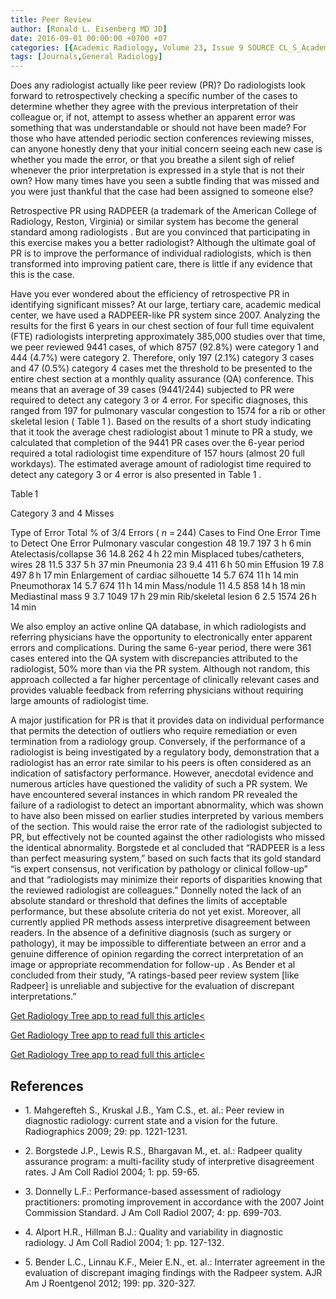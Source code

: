 ```yaml
---
title: Peer Review
author: [Ronald L. Eisenberg MD JD]
date: 2016-09-01 00:00:00 +0700 +07
categories: [{Academic Radiology, Volume 23, Issue 9 SOURCE CL_S_AcademicRadiologyVolume23Issue9 1}]
tags: [Journals,General Radiology]
---
```

Does any radiologist actually like peer review (PR)? Do radiologists look forward to retrospectively checking a specific number of the cases to determine whether they agree with the previous interpretation of their colleague or, if not, attempt to assess whether an apparent error was something that was understandable or should not have been made? For those who have attended periodic section conferences reviewing misses, can anyone honestly deny that your initial concern seeing each new case is whether you made the error, or that you breathe a silent sigh of relief whenever the prior interpretation is expressed in a style that is not their own? How many times have you seen a subtle finding that was missed and you were just thankful that the case had been assigned to someone else?

Retrospective PR using RADPEER (a trademark of the American College of Radiology, Reston, Virginia) or similar system has become the general standard among radiologists . But are you convinced that participating in this exercise makes you a better radiologist? Although the ultimate goal of PR is to improve the performance of individual radiologists, which is then transformed into improving patient care, there is little if any evidence that this is the case.

Have you ever wondered about the efficiency of retrospective PR in identifying significant misses? At our large, tertiary care, academic medical center, we have used a RADPEER-like PR system since 2007. Analyzing the results for the first 6 years in our chest section of four full time equivalent (FTE) radiologists interpreting approximately 385,000 studies over that time, we peer reviewed 9441 cases, of which 8757 (92.8%) were category 1 and 444 (4.7%) were category 2. Therefore, only 197 (2.1%) category 3 cases and 47 (0.5%) category 4 cases met the threshold to be presented to the entire chest section at a monthly quality assurance (QA) conference. This means that an average of 39 cases (9441/244) subjected to PR were required to detect any category 3 or 4 error. For specific diagnoses, this ranged from 197 for pulmonary vascular congestion to 1574 for a rib or other skeletal lesion (  Table 1 ). Based on the results of a short study indicating that it took the average chest radiologist about 1 minute to PR a study, we calculated that completion of the 9441 PR cases over the 6-year period required a total radiologist time expenditure of 157 hours (almost 20 full workdays). The estimated average amount of radiologist time required to detect any category 3 or 4 error is also presented in  Table 1 .

Table 1


Category 3 and 4 Misses


Type of Error Total % of 3/4 Errors ( _n_ = 244) Cases to Find One Error Time to Detect One Error Pulmonary vascular congestion 48 19.7 197 3 h 6 min Atelectasis/collapse 36 14.8 262 4 h 22 min Misplaced tubes/catheters, wires 28 11.5 337 5 h 37 min Pneumonia 23 9.4 411 6 h 50 min Effusion 19 7.8 497 8 h 17 min Enlargement of cardiac silhouette 14 5.7 674 11 h 14 min Pneumothorax 14 5.7 674 11 h 14 min Mass/nodule 11 4.5 858 14 h 18 min Mediastinal mass 9 3.7 1049 17 h 29 min Rib/skeletal lesion 6 2.5 1574 26 h 14 min

We also employ an active online QA database, in which radiologists and referring physicians have the opportunity to electronically enter apparent errors and complications. During the same 6-year period, there were 361 cases entered into the QA system with discrepancies attributed to the radiologist, 50% more than via the PR system. Although not random, this approach collected a far higher percentage of clinically relevant cases and provides valuable feedback from referring physicians without requiring large amounts of radiologist time.

A major justification for PR is that it provides data on individual performance that permits the detection of outliers who require remediation or even termination from a radiology group. Conversely, if the performance of a radiologist is being investigated by a regulatory body, demonstration that a radiologist has an error rate similar to his peers is often considered as an indication of satisfactory performance. However, anecdotal evidence and numerous articles have questioned the validity of such a PR system. We have encountered several instances in which random PR revealed the failure of a radiologist to detect an important abnormality, which was shown to have also been missed on earlier studies interpreted by various members of the section. This would raise the error rate of the radiologist subjected to PR, but effectively not be counted against the other radiologists who missed the identical abnormality. Borgstede et al concluded that “RADPEER is a less than perfect measuring system,” based on such facts that its gold standard “is expert consensus, not verification by pathology or clinical follow-up” and that “radiologists may minimize their reports of disparities knowing that the reviewed radiologist are colleagues.” Donnelly noted the lack of an absolute standard or threshold that defines the limits of acceptable performance, but these absolute criteria do not yet exist. Moreover, all currently applied PR methods assess interpretive disagreement between readers. In the absence of a definitive diagnosis (such as surgery or pathology), it may be impossible to differentiate between an error and a genuine difference of opinion regarding the correct interpretation of an image or appropriate recommendation for follow-up . As Bender et al concluded from their study, “A ratings-based peer review system \[like Radpeer\] is unreliable and subjective for the evaluation of discrepant interpretations.”

[Get Radiology Tree app to read full this article<](https://clinicalpub.com/app)

[Get Radiology Tree app to read full this article<](https://clinicalpub.com/app)

[Get Radiology Tree app to read full this article<](https://clinicalpub.com/app)

## References

- 1\. Mahgerefteh S., Kruskal J.B., Yam C.S., et. al.: Peer review in diagnostic radiology: current state and a vision for the future. Radiographics 2009; 29: pp. 1221-1231.


- 2\. Borgstede J.P., Lewis R.S., Bhargavan M., et. al.: Radpeer quality assurance program: a multi-facility study of interpretive disagreement rates. J Am Coll Radiol 2004; 1: pp. 59-65.


- 3\. Donnelly L.F.: Performance-based assessment of radiology practitioners: promoting improvement in accordance with the 2007 Joint Commission Standard. J Am Coll Radiol 2007; 4: pp. 699-703.


- 4\. Alport H.R., Hillman B.J.: Quality and variability in diagnostic radiology. J Am Coll Radiol 2004; 1: pp. 127-132.


- 5\. Bender L.C., Linnau K.F., Meier E.N., et. al.: Interrater agreement in the evaluation of discrepant imaging findings with the Radpeer system. AJR Am J Roentgenol 2012; 199: pp. 320-327.